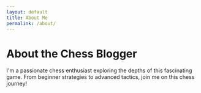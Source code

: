 ```yaml
---
layout: default
title: About Me
permalink: /about/
---
```


# About the Chess Blogger

I'm a passionate chess enthusiast exploring the depths of this fascinating game. From beginner strategies to advanced tactics, join me on this chess journey!